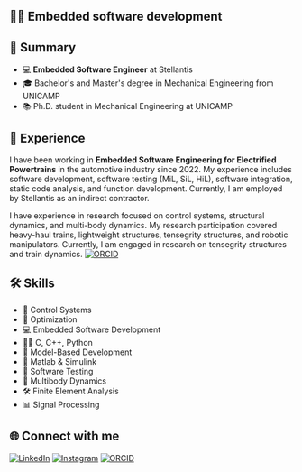 ## 🧑‍💻 Embedded software development

## 👋 Summary 
- 💻 **Embedded Software Engineer** at Stellantis
- 🎓 Bachelor's and Master's degree in Mechanical Engineering from UNICAMP
- 📚 Ph.D. student in Mechanical Engineering at UNICAMP

## 🚀 Experience
I have been working in **Embedded Software Engineering for Electrified Powertrains** in the automotive industry since 2022. My experience includes software development, software testing (MiL, SiL, HiL), software integration, static code analysis, and function development. Currently, I am employed by Stellantis as an indirect contractor.

I have experience in research focused on control systems, structural dynamics, and multi-body dynamics. My research participation covered heavy-haul trains, lightweight structures, tensegrity structures, and robotic manipulators. Currently, I am engaged in research on tensegrity structures and train dynamics. [![ORCID](https://img.shields.io/badge/ORCID-%23A6CE39.svg?style=for-the-badge&logo=orcid&logoColor=white)](https://orcid.org/0000-0003-0690-8944)

## 🛠️ Skills
- 🚀 Control Systems
- 🎯 Optimization
- 💻 Embedded Software Development
- 🧑‍💻 C, C++, Python
- 📐 Model-Based Development
- 🔧 Matlab & Simulink
- 🧪 Software Testing
- 🌌 Multibody Dynamics
- 🛠️ Finite Element Analysis
- 📊 Signal Processing

## 🌐 Connect with me

[![LinkedIn](https://img.shields.io/badge/LinkedIn-%230077B5.svg?style=for-the-badge&logo=linkedin&logoColor=white)](https://www.linkedin.com/in/luis-h-da-silva-teixeira-m-sc-986151a2/)
[![Instagram](https://img.shields.io/badge/Instagram-%23E4405F.svg?style=for-the-badge&logo=instagram&logoColor=white)](https://www.instagram.com/eng.luisteixeira)
[![ORCID](https://img.shields.io/badge/ORCID-%23A6CE39.svg?style=for-the-badge&logo=orcid&logoColor=white)](https://orcid.org/0000-0003-0690-8944)
<!--
**LuisTeixeira013/LuisTeixeira013** is a ✨ _special_ ✨ repository because its `README.md` (this file) appears on your GitHub profile.

Here are some ideas to get you started:

- 🔭 I’m currently working on ...
- 🌱 I’m currently learning ...
- 👯 I’m looking to collaborate on ...
- 🤔 I’m looking for help with ...
- 💬 Ask me about ...
- 📫 How to reach me: ...
- 😄 Pronouns: ...
- ⚡ Fun fact: ...
-->

